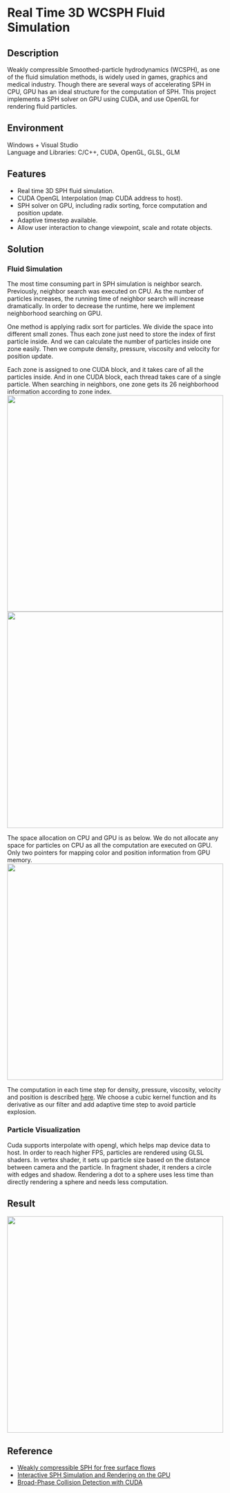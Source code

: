 # Real Time 3D WCSPH Fluid Simulation

## Description
Weakly compressible Smoothed-particle hydrodynamics (WCSPH), as one of the fluid simulation methods, is widely used in games, graphics and medical industry. Though there are several ways of accelerating SPH in CPU, GPU has an ideal structure for the computation of SPH. This project implements a SPH solver on GPU using CUDA, and use OpenGL for rendering fluid particles.  

## Environment
Windows + Visual Studio  
Language and Libraries: C/C++, CUDA, OpenGL, GLSL, GLM

## Features
- Real time 3D SPH fluid simulation. 
- CUDA OpenGL Interpolation (map CUDA address to host). 
- SPH solver on GPU, including radix sorting, force computation and position update. 
- Adaptive timestep available. 
- Allow user interaction to change viewpoint, scale and rotate objects.   

## Solution
### Fluid Simulation
The most time consuming part in SPH simulation is neighbor search. Previously, neighbor search was executed on CPU. As the number of particles increases, the running time of neighbor search will increase dramatically. In order to decrease the runtime, here we implement neighborhood searching on GPU. 

One method is applying radix sort for particles. We divide the space into different small zones. Thus each zone just need to store the index of first particle inside. And we can calculate the number of particles inside one zone easily. Then we compute density, pressure, viscosity and velocity for position update.  

Each zone is assigned to one CUDA block, and it takes care of all the particles inside. And in one CUDA block, each thread takes care of a single particle. When searching in neighbors, one zone gets its 26 neighborhood information according to zone index.
<img src="data/fig/CUDA_block.png" width="500">  
<img src="data/fig/CUDA_block_and_threads.png" width="500">  

The space allocation on CPU and GPU is as below. We do not allocate any space for particles on CPU as all the computation are executed on GPU. Only two pointers for mapping color and position information from GPU memory. 
<img src="data/fig/space_alloc.png" width="500">  

The computation in each time step for density, pressure, viscosity, velocity and position is described [here](https://cg.informatik.uni-freiburg.de/publications/2007_SCA_SPH.pdf). We choose a cubic kernel function and its derivative as our filter and add adaptive time step to avoid particle explosion.


### Particle Visualization
Cuda supports interpolate with opengl, which helps map device data to host. In order to reach higher FPS, particles are rendered using GLSL shaders. In vertex shader, it sets up particle size based on the distance between camera and the particle. In fragment shader, it renders a circle with edges and shadow. Rendering a dot to a sphere uses less time than directly rendering a sphere and needs less computation.  


## Result
<img src="data/fig/CUDA_WCSPH.gif" width="500">  

## Reference
- [Weakly compressible SPH for free surface flows](https://cg.informatik.uni-freiburg.de/publications/2007_SCA_SPH.pdf)  
- [Interactive SPH Simulation and Rendering on the GPU](http://maverick.inria.fr/~Prashant.Goswami/Research/Papers/SCA10_SPH.pdf)  
- [Broad-Phase Collision Detection with CUDA](https://developer.nvidia.com/gpugems/gpugems3/part-v-physics-simulation/chapter-32-broad-phase-collision-detection-cuda)  

